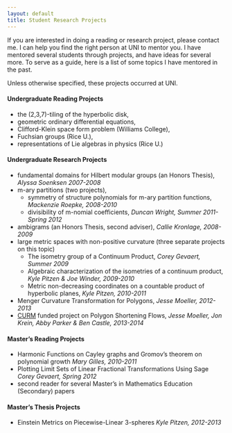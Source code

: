 ```yaml
---
layout: default
title: Student Research Projects
---
```



If you are interested in doing a reading or research project, please contact me.
I can help you find the right person at UNI to mentor you. I have mentored several
students through projects, and have ideas for several more. To serve as a guide,
here is a list  of some topics I have mentored in the past.

Unless otherwise specified, these projects occurred at UNI.

#### Undergraduate Reading Projects

- the (2,3,7)-tiling of the hyperbolic disk,
- geometric ordinary differential equations,
- Clifford-Klein space form problem (Williams College),
- Fuchsian groups (Rice U.),
- representations of Lie algebras in physics (Rice U.)

#### Undergraduate Research Projects

- fundamental domains for Hilbert modular groups (an Honors Thesis), <em>Alyssa Soenksen 2007-2008</em>
- m-ary partitions (two projects),
  - symmetry of structure polynomials for m-ary partition functions, <em>Mackenzie Roepke, 2008-2010</em>
  - divisibility of m-nomial coefficients, <em>Duncan Wright, Summer 2011-Spring 2012</em>
- ambigrams (an Honors Thesis, second adviser), <em>Callie Kronlage, 2008-2009</em>
- large metric spaces with non-positive curvature (three separate projects on this topic)
  - The isometry group of a Continuum Product, <em>Corey Gevaert, Summer 2009</em>
  - Algebraic characterization of the isometries of a continuum product, <em>Kyle Pitzen & Joe Winder, 2009-2010</em>
  - Metric non-decreasing coordinates on a countable product of hyperbolic planes, <em>Kyle Pitzen, 2010-2011</em>
- Menger Curvature Transformation for Polygons, <em>Jesse Moeller, 2012-2013</em>
- <a href="http://curm.byu.edu">CURM</a> funded project on Polygon Shortening Flows, <em>Jesse Moeller, Jon Krein, Abby Parker & Ben Castle, 2013-2014</em>

#### Master&#8217;s Reading Projects

- Harmonic Functions on Cayley graphs and Gromov&#8217;s theorem on polynomial growth <em>Mary Gilles, 2010-2011</em>
- Plotting Limit Sets of Linear Fractional Transformations Using Sage  <em>Corey Gevaert, Spring 2012</em>
- second reader for several Master&#8217;s in Mathematics Education (Secondary) papers

#### Master&#8217;s Thesis Projects

- Einstein Metrics on Piecewise-Linear 3-spheres <em>Kyle Pitzen, 2012-2013</em>
